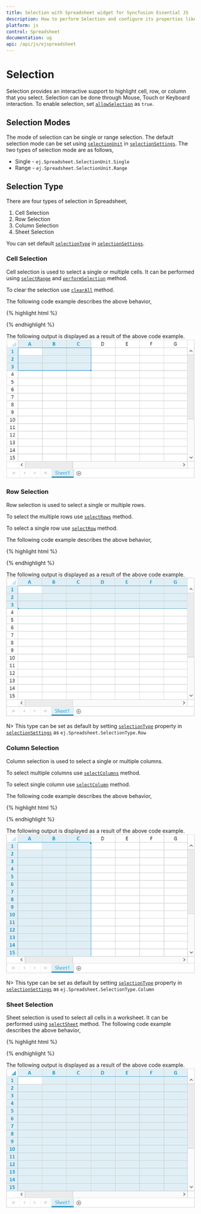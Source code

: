 ```yaml
---
title: Selection with Spreadsheet widget for Syncfusion Essential JS
description: How to perform Selection and configure its properties like selection type, selection mode etc.
platform: js
control: Spreadsheet
documentation: ug
api: /api/js/ejspreadsheet
---
```

# Selection

Selection provides an interactive support to highlight cell, row, or column that you select. Selection can be done through Mouse, Touch or Keyboard interaction. To enable selection, set [`allowSelection`](https://help.syncfusion.com/api/js/ejspreadsheet#members:allowselection "allowSelection") as `true`.

## Selection Modes

The mode of selection can be single or range selection. The default selection mode can be set using [`selectionUnit`](https://help.syncfusion.com/api/js/ejspreadsheet#members:selectionsettings-selectionunit "selectionUnit") in [`selectionSettings`](https://help.syncfusion.com/api/js/ejspreadsheet#members:selectionsettings "selectionSettings").
The two types of selection mode are as follows,

* Single - `ej.Spreadsheet.SelectionUnit.Single`
* Range - `ej.Spreadsheet.SelectionUnit.Range`

## Selection Type

There are four types of selection in Spreadsheet,

1. Cell Selection
2. Row Selection
3. Column Selection
4. Sheet Selection

You can set default [`selectionType`](https://help.syncfusion.com/api/js/ejspreadsheet#members:selectionsettings-selectiontype "selectionType") in [`selectionSettings`](https://help.syncfusion.com/api/js/ejspreadsheet#members:selectionsettings "selectionSettings").

### Cell Selection 

Cell selection is used to select a single or multiple cells. It can be performed using [`selectRange`](https://help.syncfusion.com/api/js/ejspreadsheet#methods:xlselection-selectrange "selectRange") and [`performSelection`](https://help.syncfusion.com/api/js/ejspreadsheet#methods:performselection "performSelection") method. 

To clear the selection use [`clearAll`]() method.

The following code example describes the above behavior,

{% highlight html %}

<div id="Spreadsheet"></div>

<script>
$(function () {
    $("#Spreadsheet").ejSpreadsheet({                
        loadComplete: "loadComplete"                
    });
});

function loadComplete() {
    this.XLSelection.selectRange("A1:C3");
    this.XLDragFill.positionAutoFillElement();
}
</script>

{% endhighlight %}

The following output is displayed as a result of the above code example.
![](Selection_images/Selection_img1.png)

### Row Selection 

Row selection is used to select a single or multiple rows. 

To select the multiple rows use [`selectRows`](https://help.syncfusion.com/api/js/ejspreadsheet#methods:xlselection-selectrows "selectRows") method.

To select a single row use  [`selectRow`](https://help.syncfusion.com/api/js/ejspreadsheet#methods:xlselection-selectrow "selectRow") method.

The following code example describes the above behavior,

{% highlight html %}

<div id="Spreadsheet"></div>

<script>
$(function () {
    $("#Spreadsheet").ejSpreadsheet({                
        loadComplete: "loadComplete"                
    });
});

function loadComplete() {
    this.XLSelection.selectRows(0,2);
    this.XLDragFill.positionAutoFillElement();
}
</script>

{% endhighlight %}

The following output is displayed as a result of the above code example.
![](Selection_images/Selection_img2.png)

N> This type can be set as default by setting [`selectionType`](https://help.syncfusion.com/api/js/ejspreadsheet#members:selectionsettings-selectiontype "selectionType") property in [`selectionSettings`](https://help.syncfusion.com/api/js/ejspreadsheet#members:selectionsettings "selectionSettings") as `ej.Spreadsheet.SelectionType.Row`

### Column Selection

Column selection is used to select a single or multiple columns.

To select multiple columns use [`selectColumns`](https://help.syncfusion.com/api/js/ejspreadsheet#methods:xlselection-selectcolumns "selectColumns") method.

To select single column use [`selectColumn`](https://help.syncfusion.com/api/js/ejspreadsheet#methods:xlselection-selectcolumn "selectColumn") method.

The following code example describes the above behavior,

{% highlight html %}

<div id="Spreadsheet"></div>

<script>
$(function () {
    $("#Spreadsheet").ejSpreadsheet({                
        loadComplete: "loadComplete"                
    });
});

function loadComplete() {
    this.XLSelection.selectColumns(0,2);
    this.XLDragFill.positionAutoFillElement();
}
</script>

{% endhighlight %}

The following output is displayed as a result of the above code example.
![](Selection_images/Selection_img3.png)

N> This type can be set as default by setting [`selectionType`](https://help.syncfusion.com/api/js/ejspreadsheet#members:selectionsettings-selectiontype "selectionType") property in [`selectionSettings`](https://help.syncfusion.com/api/js/ejspreadsheet#members:selectionsettings "selectionSettings") as `ej.Spreadsheet.SelectionType.Column`

### Sheet Selection

Sheet selection is used to select all cells in a worksheet.  It can be performed using [`selectSheet`](https://help.syncfusion.com/api/js/ejspreadsheet#methods:xlselection-selectsheet "selectSheet") method.
The following code example describes the above behavior,

{% highlight html %}

<div id="Spreadsheet"></div>

<script>
$(function () {
    $("#Spreadsheet").ejSpreadsheet({                
        loadComplete: "loadComplete"                
    });
});
function loadComplete() {
    this.XLSelection.selectSheet();    
}
</script>

{% endhighlight %}

The following output is displayed as a result of the above code example. 
![](Selection_images/Selection_img4.png)